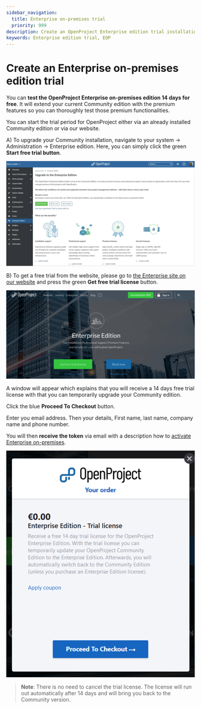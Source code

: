 ```yaml
---
sidebar_navigation:
  title: Enterprise on-premises trial
  priority: 999
description: Create an OpenProject Enterprise edition trial installation.
keywords: Enterprise edition trial, EOP
---
```

# Create an Enterprise on-premises edition trial

You can **test the OpenProject Enterprise on-premises edition 14 days for free**. It will extend your current Community edition with the premium features so you can thoroughly test those premium functionalities.

You can start the trial period for OpenProject either via an already installed Community edition or via our website.

A) To upgrade your Community installation, navigate to your system -> Administration -> Enterprise edition. Here, you can simply click the green **Start free trial button**.

![start trial with community edition](start-trial-with-community-edition.png)

B) To get a free trial from the website, please go to [the Enterprise site on our website](https://www.openproject.org/enterprise-edition/) and press the green **Get free trial license** button.

![create-enterprise-edition-trial](1567610649991.png)

A window will appear which explains that you will receive a 14 days free trial license with that you can temporarily upgrade your Community edition.

Click the blue **Proceed To Checkout** button.

Enter you email address. Then your details, First name, last name, company name and phone number.

You will then **receive the token** via email with a description how to [activate Enterprise on-premises](../activate-enterprise-on-premises/).

![enterprise-edition-trial-license](1567610604159.png)

> **Note**: There is no need to cancel the trial license. The license will run out automatically after 14 days and will bring you back to the Community version.
